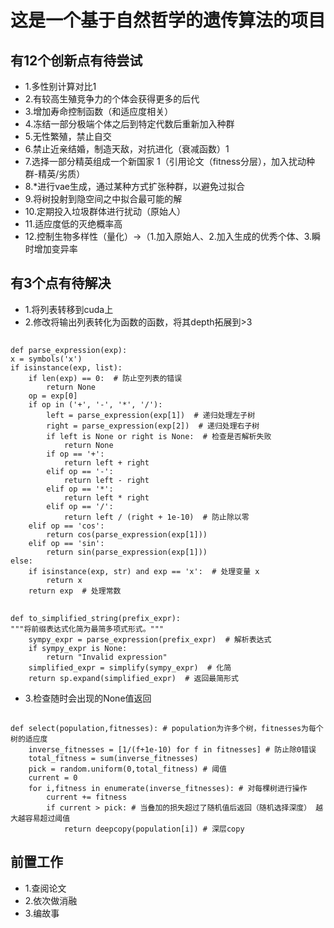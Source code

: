 # 这是一个基于自然哲学的遗传算法的项目
## 有12个创新点有待尝试
+ 1.多性别计算对比1
+ 2.有较高生殖竞争力的个体会获得更多的后代
+ 3.增加寿命控制函数（和适应度相关）
+ 4.冻结一部分极端个体之后到特定代数后重新加入种群
+ 5.无性繁殖，禁止自交
+ 6.禁止近亲结婚，制造天敌，对抗进化（衰减函数）1
+ 7.选择一部分精英组成一个新国家 1（引用论文（fitness分层），加入扰动种群-精英/劣质）
+ 8.*进行vae生成，通过某种方式扩张种群，以避免过拟合
+ 9.将树投射到隐空间之中拟合最可能的解
+ 10.定期投入垃圾群体进行扰动（原始人）
+ 11.适应度低的灭绝概率高
+ 12.控制生物多样性（量化）->（1.加入原始人、2.加入生成的优秀个体、3.瞬时增加变异率

## 有3个点有待解决
+ 1.将列表转移到cuda上
+ 2.修改将输出列表转化为函数的函数，将其depth拓展到>3
## 
    def parse_expression(exp):
    x = symbols('x')
    if isinstance(exp, list):
        if len(exp) == 0:  # 防止空列表的错误
            return None
        op = exp[0]
        if op in ('+', '-', '*', '/'):
            left = parse_expression(exp[1])  # 递归处理左子树
            right = parse_expression(exp[2])  # 递归处理右子树
            if left is None or right is None:  # 检查是否解析失败
                return None
            if op == '+':
                return left + right
            elif op == '-':
                return left - right
            elif op == '*':
                return left * right
            elif op == '/':
                return left / (right + 1e-10)  # 防止除以零
        elif op == 'cos':
            return cos(parse_expression(exp[1]))
        elif op == 'sin':
            return sin(parse_expression(exp[1]))
    else:
        if isinstance(exp, str) and exp == 'x':  # 处理变量 x
            return x
        return exp  # 处理常数

## 
    def to_simplified_string(prefix_expr):
    """将前缀表达式化简为最简多项式形式。"""
        sympy_expr = parse_expression(prefix_expr)  # 解析表达式
        if sympy_expr is None:
            return "Invalid expression"    
        simplified_expr = simplify(sympy_expr)  # 化简
        return sp.expand(simplified_expr)  # 返回最简形式

+ 3.检查随时会出现的None值返回
##
    def select(population,fitnesses): # population为许多个树，fitnesses为每个树的适应度
        inverse_fitnesses = [1/(f+1e-10) for f in fitnesses] # 防止除0错误
        total_fitness = sum(inverse_fitnesses)
        pick = random.uniform(0,total_fitness) # 阈值
        current = 0
        for i,fitness in enumerate(inverse_fitnesses): # 对每棵树进行操作
            current += fitness
            if current > pick: # 当叠加的损失超过了随机值后返回（随机选择深度） 越大越容易超过阈值
                return deepcopy(population[i]) # 深层copy
## 前置工作
+ 1.查阅论文 
+ 2.依次做消融
+ 3.编故事
